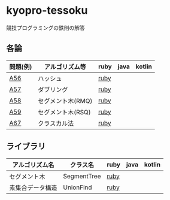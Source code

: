 # kyopro-tessoku
競技プログラミングの鉄則の解答

## 各論

| 問題(例) | アルゴリズム等 | ruby | java | kotlin |
| - | - | - | - | - |
| [A56](question/A56.txt) | ハッシュ | [ruby](ruby/A56.rb) | | |
| [A57](question/A57.txt) | ダブリング | [ruby](ruby/A57.rb) | | |
| [A58](question/A58.txt) | セグメント木(RMQ) | [ruby](ruby/A58.rb) | | |
| [A59](question/A59.txt) | セグメント木(RSQ) | [ruby](ruby/A59.rb) | | |
| [A67](question/A67.txt) | クラスカル法 | [ruby](ruby/A67.rb) | | |

## ライブラリ

| アルゴリズム名 | クラス名 | ruby | java | kotlin |
| - | - | - | - | - |
| セグメント木 | SegmentTree | [ruby](ruby/library/segment_tree.rb) | | |
| 素集合データ構造 | UnionFind | [ruby](ruby/library/union_find.rb) | | |
